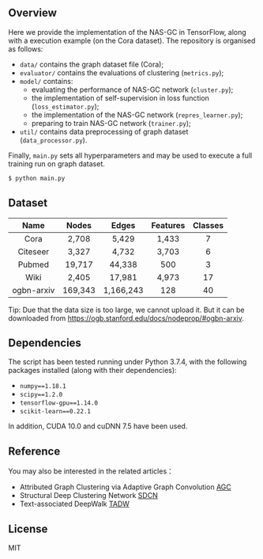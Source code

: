 ## Overview
Here we provide the implementation of the NAS-GC in TensorFlow, along with a
 execution example (on the Cora dataset). The repository is organised as follows:
+ `data/` contains the graph dataset file (Cora);
+ `evaluator/` contains the evaluations of clustering (`metrics.py`);
+ `model/` contains:
  + evaluating the performance of NAS-GC network (`cluster.py`);
  + the implementation of self-supervision in loss function (`loss_estimator.py`);
  + the implementation of the NAS-GC network (`repres_learner.py`);
  + preparing to train NAS-GC network (`trainer.py`);
+ `util/` contains data preprocessing of graph dataset (`data_processor.py`).

Finally, `main.py` sets all hyperparameters and may be used to execute a full training run on graph dataset.

```bash
$ python main.py
```

## Dataset
| Name | Nodes | Edges | Features | Classes |
| :--: | :---: | :---: | :------: | :-----: |
| Cora | 2,708 | 5,429 |  1,433   |    7    |
| Citeseer | 3,327 | 4,732 |  3,703   |    6    |
| Pubmed | 19,717 | 44,338 |  500   |    3    |
| Wiki | 2,405 | 17,981 |  4,973   |    17    |
| ogbn-arxiv | 169,343 | 1,166,243 |  128   |    40    |

Tip: Due that the data size is too large, we cannot upload it. But it can be downloaded from https://ogb.stanford.edu/docs/nodeprop/#ogbn-arxiv.

## Dependencies
The script has been tested running under Python 3.7.4, with the following packages installed (along with their dependencies):
+ `numpy==1.18.1`
+ `scipy==1.2.0`
+ `tensorflow-gpu==1.14.0`
+ `scikit-learn==0.22.1 `

In addition, CUDA 10.0 and cuDNN 7.5 have been used.

## Reference

You may also be interested in the related articles：

+ Attributed Graph Clustering via Adaptive Graph Convolution [AGC]( https://github.com/karenlatong/AGC-master)
+ Structural Deep Clustering Network [SDCN](https://github.com/bdy9527/SDCN)
+ Text-associated DeepWalk [TADW](https://github.com/benedekrozemberczki/TADW)

## License

MIT
